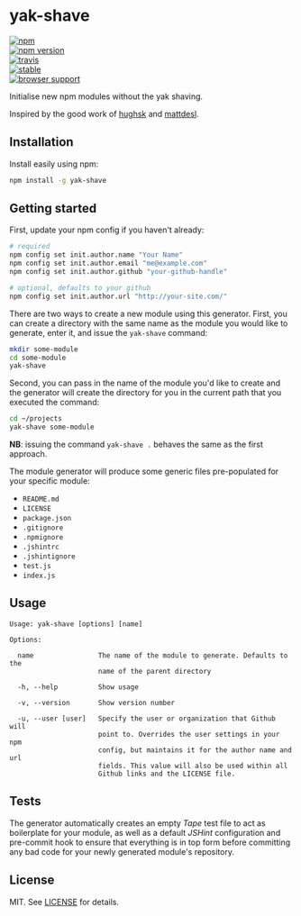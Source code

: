 # yak-shave 

[![npm][npm-image]][npm-url]  
[![npm version][npm-version-image]][npm-version-url]  
[![travis][travis-image]][travis-url]  
[![stable][stability-image]][stability-url]  
[![browser support][browser-support-image]][browser-support-url]

[npm-image]: https://nodei.co/npm/yak-shave.png
[npm-url]: https://www.npmjs.com/package/yak-shave
[npm-version-image]: https://badge.fury.io/js/yak-shave.png
[npm-version-url]: http://badge.fury.io/js/yak-shave
[travis-image]: https://secure.travis-ci.org/akiva/yak-shave.png
[travis-url]: https://travis-ci.org/akiva/yak-shave
[stability-image]: http://badges.github.io/stability-badges/dist/stable.svg
[stability-url]: http://github.com/badges/stability-badges
[browser-support-image]: http://ci.testling.com/akiva/yak-shave.png
[browser-support-url]: http://ci.testling.com/akiva/yak-shave

Initialise new npm modules without the yak shaving.

Inspired by the good work of [hughsk][1] and [mattdesl][2].

## Installation

Install easily using npm:

```bash
npm install -g yak-shave
```

## Getting started

First, update your npm config if you haven't already:

```bash
# required
npm config set init.author.name "Your Name"
npm config set init.author.email "me@example.com"
npm config set init.author.github "your-github-handle"

# optional, defaults to your github
npm config set init.author.url "http://your-site.com/"
```

There are two ways to create a new module using this generator. First, 
you can create a directory with the same name as the module you would
like to generate, enter it, and issue the `yak-shave` command:

```bash
mkdir some-module
cd some-module
yak-shave
```

Second, you can pass in the name of the module you'd like to create and 
the generator will create the directory for you in the current path that
you executed the command:

```bash
cd ~/projects
yak-shave some-module
```

**NB**: issuing the command `yak-shave .` behaves the same as the
first approach. 

The module generator will produce some generic files pre-populated for
your specific module:

  - `README.md`
  - `LICENSE`
  - `package.json`
  - `.gitignore`
  - `.npmignore`
  - `.jshintrc`
  - `.jshintignore`
  - `test.js`
  - `index.js`

## Usage

```
Usage: yak-shave [options] [name]

Options:

  name                The name of the module to generate. Defaults to the 
                      name of the parent directory

  -h, --help          Show usage

  -v, --version       Show version number

  -u, --user [user]   Specify the user or organization that Github will
                      point to. Overrides the user settings in your npm
                      config, but maintains it for the author name and url
                      fields. This value will also be used within all
                      Github links and the LICENSE file.
```

## Tests

The generator automatically creates an empty _Tape_ test file to act as
boilerplate for your module, as well as a default _JSHint_ configuration
and pre-commit hook to ensure that everything is in top form before
committing any bad code for your newly generated module's repository.

## License

MIT. See [LICENSE](LICENSE) for details.

[1]: https://github.com/hughsk/module-generator
[2]: https://github.com/mattdesl/module-generator
